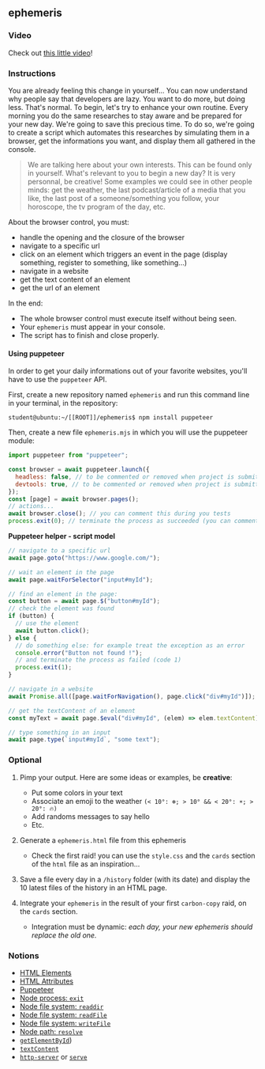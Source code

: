 ## ephemeris

### Video

Check out [this little video](https://youtu.be/hnDVnKajqqU)!

### Instructions

You are already feeling this change in yourself... You can now understand why people say that developers are lazy. You want to do more, but doing less. That's normal.
To begin, let's try to enhance your own routine. Every morning you do the same researches to stay aware and be prepared for your new day. We're going to save this precious time.
To do so, we're going to create a script which automates this researches by simulating them in a browser, get the informations you want, and display them all gathered in the console.

> We are talking here about your own interests. This can be found only in yourself. What's relevant to you to begin a new day? It is very personnal, be creative!
> Some examples we could see in other people minds: get the weather, the last podcast/article of a media that you like, the last post of a someone/something you follow, your horoscope, the tv program of the day, etc.

About the browser control, you must:

- handle the opening and the closure of the browser
- navigate to a specific url
- click on an element which triggers an event in the page (display something, register to something, like something...)
- navigate in a website
- get the text content of an element
- get the url of an element

In the end:

- The whole browser control must execute itself without being seen.
- Your `ephemeris` must appear in your console.
- The script has to finish and close properly.

#### Using puppeteer

In order to get your daily informations out of your favorite websites, you'll have to use the `puppeteer` API.

First, create a new repository named `ephemeris` and run this command line in your terminal, in the repository:

```console
student@ubuntu:~/[[ROOT]]/ephemeris$ npm install puppeteer
```

Then, create a new file `ephemeris.mjs` in which you will use the puppeteer module:

```js
import puppeteer from "puppeteer";

const browser = await puppeteer.launch({
  headless: false, // to be commented or removed when project is submitted
  devtools: true, // to be commented or removed when project is submitted
});
const [page] = await browser.pages();
// actions...
await browser.close(); // you can comment this during you tests
process.exit(0); // terminate the process as succeeded (you can comment this during you tests)
```

**Puppeteer helper - script model**

```javascript
// navigate to a specific url
await page.goto("https://www.google.com/");

// wait an element in the page
await page.waitForSelector("input#myId");

// find an element in the page:
const button = await page.$("button#myId");
// check the element was found
if (button) {
  // use the element
  await button.click();
} else {
  // do something else: for example treat the exception as an error
  console.error("Button not found !");
  // and terminate the process as failed (code 1)
  process.exit(1);
}

// navigate in a website
await Promise.all([page.waitForNavigation(), page.click("div#myId")]);

// get the textContent of an element
const myText = await page.$eval("div#myId", (elem) => elem.textContent);

// type something in an input
await page.type(`input#myId`, "some text");
```

### Optional

1. Pimp your output. Here are some ideas or examples, be **creative**:

   - Put some colors in your text
   - Associate an emoji to the weather `(< 10°: ❄️; > 10° && < 20°: ☀️; > 20°: 🔥)`
   - Add randoms messages to say hello
   - Etc.

2. Generate a `ephemeris.html` file from this ephemeris

   - Check the first raid! you can use the `style.css` and the `cards` section of the `html` file as an inspiration...

3. Save a file every day in a `/history` folder (with its date) and display the 10 latest files of the history in an HTML page.

4. Integrate your `ephemeris` in the result of your first `carbon-copy` raid, on the `cards` section.
   - Integration must be dynamic: _each day, your new ephemeris should replace the old one._

### Notions

- [HTML Elements](https://developer.mozilla.org/en-US/docs/Web/HTML/Element)
- [HTML Attributes](https://developer.mozilla.org/en-US/docs/Web/HTML/Attributes)
- [Puppeteer](https://pptr.dev/)
- [Node process: `exit`](https://nodejs.org/api/process.html#process_process_exit_code)
- [Node file system: `readdir`](https://nodejs.org/api/fs.html#fs_fspromises_readdir_path_options)
- [Node file system: `readFile`](https://nodejs.org/api/fs.html#fs_fspromises_readfile_path_options)
- [Node file system: `writeFile`](https://nodejs.org/api/fs.html#fs_fspromises_writefile_file_data_options)
- [Node path: `resolve`](https://nodejs.org/api/path.html#path_path_resolve_paths)
- [`getElementById`](https://developer.mozilla.org/en-US/docs/Web/API/Document/getElementById))
- [`textContent`](https://developer.mozilla.org/en-US/docs/Web/API/Node/textContent)
- [`http-server`](https://www.npmjs.com/package/http-server) or [`serve`](https://www.npmjs.com/package/serve)
